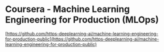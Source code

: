# Coursera - Machine Learning Engineering for Production (MLOps)

[https://github.com/https-deeplearning-ai/machine-learning-engineering-for-production-public](https://github.com/https-deeplearning-ai/machine-learning-engineering-for-production-public)